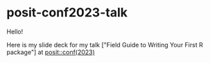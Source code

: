 # posit-conf2023-talk

Hello! 

Here is my slide deck for my talk ["Field Guide to Writing Your First R package"] at [posit::conf(2023)](https://posit.co/conference/)




